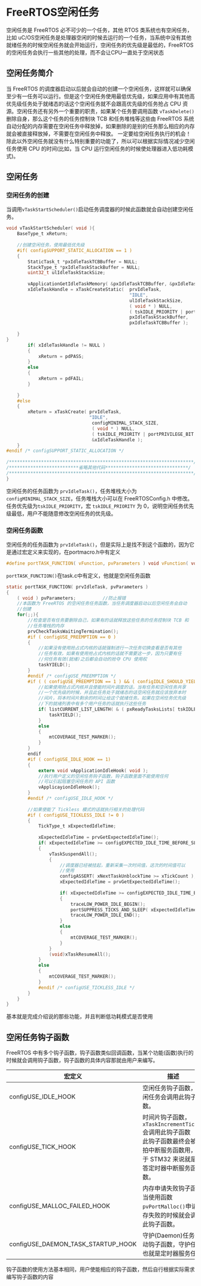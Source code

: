 # FreeRTOS空闲任务
空闲任务是 FreeRTOS 必不可少的一个任务，其他 RTOS 类系统也有空闲任务，比如 uC/OS空闲任务是处理器空闲的时候去运行的一个任务，当系统中没有其他就绪任务的时候空闲任务就会开始运行，空闲任务的优先级是最低的，FreeRTOS的空闲任务会执行一些其他的处理，而不会让CPU一直处于空闲状态

## 空闲任务简介
当 FreeRTOS 的调度器启动以后就会自动的创建一个空闲任务，这样就可以确保至少有一任务可以运行。但是这个空闲任务使用最低优先级，如果应用中有其他高优先级任务处于就绪态的话这个空闲任务就不会跟高优先级的任务抢占 CPU 资源。空闲任务还有另外一个重要的职责，如果某个任务要调用函数 `vTaskDelete()`删除自身，那么这个任务的任务控制块 TCB 和任务堆栈等这些由 FreeRTOS 系统自动分配的内存需要在空闲任务中释放掉，如果删除的是别的任务那么相应的内存就会被直接释放掉，不需要在空闲任务中释放。
一定要给空闲任务执行的机会！除此以外空闲任务就没有什么特别重要的功能了，所以可以根据实际情况减少空闲任务使用 CPU 的时间(比如，当 CPU 运行空闲任务的时候使处理器进入低功耗模式)。

## 空闲任务
### 空闲任务的创建
当调用`vTaskStartScheduler()`启动任务调度器的时候此函数就会自动创建空闲任务。
```c
void vTaskStartScheduler( void ){
	BaseType_t xReturn;
	
	//创建空闲任务，使用最低优先级
	#if( configSUPPORT_STATIC_ALLOCATION == 1 )
	{
		StaticTask_t *pxIdleTaskTCBBuffer = NULL;  
		StackType_t *pxIdleTaskStackBuffer = NULL;  
		uint32_t ulIdleTaskStackSize;  
  
		vApplicationGetIdleTaskMemory( &pxIdleTaskTCBBuffer, &pxIdleTaskStackBuffer,&ulIdleTaskStackSize );
		xIdleTaskHandle = xTaskCreateStatic(  prvIdleTask,  
											  "IDLE", 
											  ulIdleTaskStackSize, 
											  ( void * ) NULL,  
											  ( tskIDLE_PRIORITY | portPRIVILEGE_BIT ),
											  pxIdleTaskStackBuffer,  
											  pxIdleTaskTCBBuffer );
	
	}
}
		if( xIdleTaskHandle != NULL )
		{
			xReturn = pdPASS;
		}
		else  
		{  
			xReturn = pdFAIL;  
		}
		
	}
	#else
	{  
		xReturn = xTaskCreate( prvIdleTask,  
							   "IDLE",  
								configMINIMAL_STACK_SIZE,  
								( void * ) NULL,  
								( tskIDLE_PRIORITY | portPRIVILEGE_BIT ),  
								&xIdleTaskHandle );  
	}  
#endif /* configSUPPORT_STATIC_ALLOCATION */  
  
/*********************************************************************/  
/**************************省略其他代码*******************************/  
/*********************************************************************/  
}
```
空闲任务的任务函数为 `prvIdleTask()`，任务堆栈大小为`configMINIMAL_STACK_SIZE`，任务堆栈大小可以在 FreeRTOSConfig.h 中修改。任务优先级为`tskIDLE_PRIORITY`，宏 `tskIDLE_PRIORITY` 为 0，说明空闲任务优先级最低，用户不能随意修改空闲任务的优先级。

### 空闲任务函数
空闲任务的任务函数为 `prvIdleTask()`，但是实际上是找不到这个函数的，因为它是通过宏定义来实现的，在portmacro.h中有定义
```c
#define portTASK_FUNCTION( vFunction, pvParameters ) void vFunction( void *pvParameters )
```
`portTASK_FUNCTION()`在task.c中有定义，他就是空闲任务函数
```c
static portTASK_FUNCTION( prvIdleTask, pvParameters )
{
	( void ) pvParameters; 			//防止报错
	//本函数为 FreeRTOS 的空闲任务任务函数，当任务调度器启动以后空闲任务会自动  
	//创建
	for(;;){
		//检查是否有任务要删除自己，如果有的话就释放这些任务的任务控制块 TCB 和  
		//任务堆栈的内存
		prvCheckTasksWaitingTermination();
		#if ( configUSE_PREEMPTION == 0 )
		{
			//如果没有使用抢占式内核的话就强制进行一次任务切换查看是否有其他  
			//任务有效，如果有使用抢占式内核的话就不需要这一步，因为只要有任  
			//何任务有效(就绪)之后都会自动的抢夺 CPU 使用权
			taskYIELD();
		}
		#endif /* configUSE_PREEMPTION */
		#if ( ( configUSE_PREEMPTION == 1 ) && ( configIDLE_SHOULD_YIELD == 1 ) ){
			//如果使用抢占式内核并且使能时间片调度的话，当有任务和空闲任务共享  
			//一个优先级的时候，并且此任务处于就绪态的话空闲任务就应该放弃本时  
			//间片，将本时间片剩余的时间让给这个就绪任务。如果在空闲任务优先级  
			//下的就绪列表中有多个用户任务的话就执行这些任务
			if( listCURRENT_LIST_LENGTH( & ( pxReadyTasksLists[ tskIDLE_PRIORITY ] ) )> ( UBaseType_t ) 1 ){
				taskYIELD();
			}
			else
			{
				mtCOVERAGE_TEST_MARKER();
			}
		}
		endif
		#if ( configUSE_IDLE_HOOK == 1)
		{
			extern void vApplicationIdleHook( void );
			//执行用户定义的空闲任务钩子函数，钩子函数里面不能使用任何  
			//可以引起阻塞空闲任务的 API 函数
			vApplicayionIdleHook();
		}
		#endif /* configUSE_IDLE_HOOK */
		
		//如果使能了 Tickless 模式的话就执行相关的处理代码
		#if ( configUSE_TICKLESS_IDLE != 0 )
		{
			TickType_t xExpectedIdleTime;
			
			xExpectedIdleTime = prvGetExpectedIdleTime();
			if( xExpectedIdleTime >= configEXPECTED_IDLE_TIME_BEFORE_SLEEP )
			{
				vTaskSuspendAll();
				{
					//调度器已经被挂起，重新采集一次时间值，这次的时间值可以  
					//使用
					configASSERT( xNextTaskUnblockTime >= xTickCount );
					xExpectedIdleTime = prvGetExpectedIdleTime();
					
					if( xExpectedIdleTime >= configEXPECTED_IDLE_TIME_BEFORE_SLEEP )
					{
						traceLOW_POWER_IDLE_BEGIN();  
						portSUPPRESS_TICKS_AND_SLEEP( xExpectedIdleTime ); (11)  
						traceLOW_POWER_IDLE_END();	
					}
					else
					{
						mtCOVERAGE_TEST_MARKER();
					}
				}
				(void)xTaskResumeAll();
			}
			else
			{
				mtCOVERAGE_TEST_MARKER();
			}
			#endif /* configUSE_TICKLESS_IDLE */
		}
	}
}

```
基本就是完成介绍说的那些功能，并且判断低功耗模式是否使用

## 空闲任务钩子函数
FreeRTOS 中有多个钩子函数，钩子函数类似回调函数，当某个功能(函数)执行的时候就会调用钩子函数，钩子函数的具体内容那就由用户来编写。

| 宏定义                             | 描述                                                                                                                                       |
| ---------------------------------- | ------------------------------------------------------------------------------------------------------------------------------------------ |
| configUSE_IDLE_HOOK                | 空闲任务钩子函数，空闲任务会调用此钩子函数。                                                                                               |
| configUSE_TICK_HOOK                | 时间片钩子函数，`xTaskIncrementTick()`会调用此钩子函数</br>此钩子函数最终会被节拍中断服务函数用，对于 STM32 来说就是滴答定时器中断服务函数。 |
| configUSE_MALLOC_FAILED_HOOK       | 内存申请失败钩子函数当使用函数`pvPortMalloc()`申请内存失败的时候就会调用此钩子函数。                                                         |
| configUSE_DAEMON_TASK_STARTUP_HOOK | 守护(Daemon)任务启动钩子函数，守护任务也就是定时器服务任务                                                                                 |

钩子函数的使用方法基本相同，用户使能相应的钩子函数，然后自行根据实际需求编写钩子函数的内容